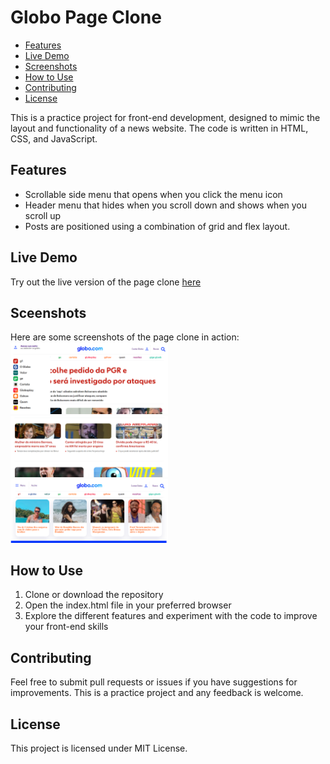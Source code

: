 # Globo Page Clone

- [Features](#features)
- [Live Demo](#live-demo)
- [Screenshots](#screenshots)
- [How to Use](#how-to-use)
- [Contributing](#contributing)
- [License](#license)

This is a practice project for front-end development, designed to mimic the
layout and functionality of a news website. The code is written in HTML, CSS, 
and JavaScript.


## <a id="features">Features</a>

- Scrollable side menu that opens when you click the menu icon
- Header menu that hides when you scroll down and shows when you scroll up
- Posts are positioned using a combination of grid and flex layout.


## <a id="live-demo">Live Demo</a>

Try out the live version of the page clone [here](https://poetic-gelato-c4c135.netlify.app/)


## <a id="screenshots">Sceenshots</a>

Here are some screenshots of the page clone in action:<br>
<img src="screenshots/side-menu.png" width="50%" height="50%">
<img src="screenshots/hide-header-menu.png" width="50%" height="50%">
<img src="screenshots/show-header-menu.png" width="50%" height="50%">


## <a id="how-to-use">How to Use</a>

1. Clone or download the repository
2. Open the index.html file in your preferred browser
3. Explore the different features and experiment with the code to improve your front-end skills


## <a id="contributing">Contributing</a>

Feel free to submit pull requests or issues if you have suggestions for improvements. This is a practice project and any feedback is welcome.


## <a id="license">License</a>

This project is licensed under MIT License.


